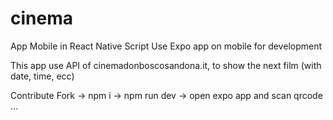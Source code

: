 # cinema

App Mobile in React Native Script
Use Expo app on mobile for development

This app use API of cinemadonboscosandona.it, to show the next film (with date, time, ecc)

Contribute
Fork -> npm i -> npm run dev -> open expo app and scan qrcode ...
